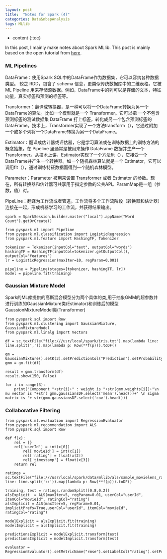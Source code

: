 ```yaml
---
layout: post
title:  "Notes for Spark (4)"
categories: Data&nbspAnalysis
tags: MLlib
--- 
```


* content
{:toc}

In this post, I mainly make notes about Spark MLlib. This post is mainly based on the open tutorial from [here](http://dblab.xmu.edu.cn/blog/1709-2/).





### **ML Pipelines**

DataFrame：使用Spark SQL中的DataFrame作为数据集，它可以容纳各种数据类型。 较之 RDD，包含了 schema 信息，更类似传统数据库中的二维表格。它被 ML Pipeline 用来存储源数据。例如，DataFrame中的列可以是存储的文本，特征向量，真实标签和预测的标签等。

Transformer：翻译成转换器，是一种可以将一个DataFrame转换为另一个DataFrame的算法。比如一个模型就是一个 Transformer。它可以把 一个不包含预测标签的测试数据集 DataFrame 打上标签，转化成另一个包含预测标签的 DataFrame。技术上，Transformer实现了一个方法transform（），它通过附加一个或多个列将一个DataFrame转换为另一个DataFrame。

Estimator：翻译成估计器或评估器，它是学习算法或在训练数据上的训练方法的概念抽象。在 Pipeline 里通常是被用来操作 DataFrame 数据并生产一个 Transformer。从技术上讲，Estimator实现了一个方法fit（），它接受一个DataFrame并产生一个转换器。如一个随机森林算法就是一个 Estimator，它可以调用fit（），通过训练特征数据而得到一个随机森林模型。

Parameter：Parameter 被用来设置 Transformer 或者 Estimator 的参数。现在，所有转换器和估计器可共享用于指定参数的公共API。ParamMap是一组（参数，值）对。

PipeLine：翻译为工作流或者管道。工作流将多个工作流阶段（转换器和估计器）连接在一起，形成机器学习的工作流，并获得结果输出。

```
spark = SparkSession.builder.master("local").appName("Word Count").getOrCreate()

from pyspark.ml import Pipeline
from pyspark.ml.classification import LogisticRegression
from pyspark.ml.feature import HashingTF, Tokenizer

tokenizer = Tokenizer(inputCol="text", outputCol="words")
hashingTF = HashingTF(inputCol=tokenizer.getOutputCol(), outputCol="features")
lr = LogisticRegression(maxIter=10, regParam=0.001)

pipeline = Pipeline(stages=[tokenizer, hashingTF, lr])
model = pipeline.fit(training)
```

### **Gaussian Mixture Model**

Spark的ML库提供的高斯混合模型分为两个具体的类,用于抽象GMM的超参数并进行训练的GaussianMixture类(Estimator)和训练后的模型GaussionMixtureModel类(Transformer)
```
from pyspark.sql import Row
from pyspark.ml.clustering import GaussianMixture, GaussianMixtureModel
from pyspark.ml.linalg import Vectors

df = sc.textFile("file:///usr/local/spark/iris.txt").map(lambda line: line.split(',')).map(lambda p: Row(**f(p))).toDF()

gm = GaussianMixture().setK(3).setPredictionCol("Prediction").setProbabilityCol("Probability")
gmm = gm.fit(df)

result = gmm.transform(df)
result.show(150, False)

for i in range(3):
    print("Component "+str(i)+" : weight is "+str(gmm.weights[i])+"\n mu vector is "+str( gmm.gaussiansDF.select('mean').head())+" \n sigma matrix is "+ str(gmm.gaussiansDF.select('cov').head()))
```

### **Collaborative Filtering**

```
from pyspark.ml.evaluation import RegressionEvaluator
from pyspark.ml.recommendation import ALS
from pyspark.sql import Row

def f(x):
    rel = {}
    rel['userId'] = int(x[0])
        rel['movieId'] = int(x[1])
        rel['rating'] = float(x[2])
        rel['timestamp'] = float(x[3])
    return rel

ratings = sc.textFile("file:///usr/local/spark/data/mllib/als/sample_movielens_ratings.txt").map(lambda line: line.split('::')).map(lambda p: Row(**f(p))).toDF()

training, test = ratings.randomSplit([0.8,0.2])
alsExplicit  = ALS(maxIter=5, regParam=0.01, userCol="userId", itemCol="movieId", ratingCol="rating")
alsImplicit = ALS(maxIter=5, regParam=0.01, implicitPrefs=True,userCol="userId", itemCol="movieId", ratingCol="rating")

modelExplicit = alsExplicit.fit(training)
modelImplicit = alsImplicit.fit(training)

predictionsExplicit = modelExplicit.transform(test)
predictionsImplicit = modelImplicit.transform(test)

evaluator = RegressionEvaluator().setMetricName("rmse").setLabelCol("rating").setPredictionCol("prediction")
```
